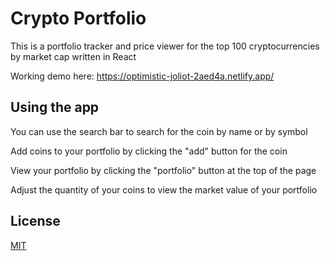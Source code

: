 # Crypto Portfolio

This is a portfolio tracker and price viewer for the top 100 cryptocurrencies by market cap written in React

Working demo here: https://optimistic-joliot-2aed4a.netlify.app/

## Using the app

You can use the search bar to search for the coin by name or by symbol 

Add coins to your portfolio by clicking the "add" button for the coin

View your portfolio by clicking the "portfolio" button at the top of the page

Adjust the quantity of your coins to view the market value of your portfolio

## License

[MIT](https://choosealicense.com/licenses/mit/)
